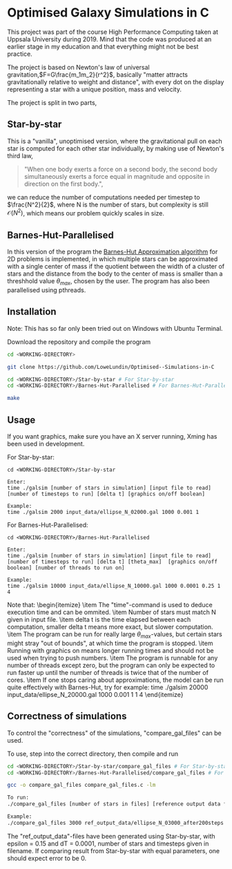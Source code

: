 # Optimised Galaxy Simulations in C

This project was part of the course High Performance Computing taken at Uppsala University during 2019. Mind that the code was produced at an earlier stage in my education and that everything might not be best practice.

The project is based on Newton's law of universal gravitation,$F=G\frac{m_1m_2}{r^2}$, basically "matter attracts gravitationally relative to weight and distance", with every dot on the display representing a star with a unique position, mass and velocity.

The project is split in two parts,

## Star-by-star

This is a "vanilla", unoptimised version, where the gravitational pull on each star is computed for each other star individually, by making use of Newton's third law, 

> "When one body exerts a force on a second body, the second body simultaneously exerts a force equal in magnitude and opposite in direction on the first body.", 

we can reduce the number of computations needed per timestep to $\frac{N^2}{2}$, where N is the number of stars, but complexity is still $\mathcal{O}(N^2)$, which means our problem quickly scales in size.

## Barnes-Hut-Parallelised

In this version of the program the [Barnes-Hut Approximation algorithm](https://en.wikipedia.org/wiki/Barnes%E2%80%93Hut_simulation) for 2D problems is implemented, in which multiple stars can be approximated with a single center of mass if the quotient between the width of a cluster of stars and the distance from the body to the center of mass is smaller than a  threshhold value $\theta_{max}$, chosen by the user. The program has also been parallelised using pthreads.

## Installation
Note: This has so far only been tried out on Windows with Ubuntu Terminal.

Download the repository and compile the program
```bash
cd <WORKING-DIRECTORY>

git clone https://github.com/LoweLundin/Optimised--Simulations-in-C

cd <WORKING-DIRECTORY>/Star-by-star # For Star-by-star
cd <WORKING-DIRECTORY>/Barnes-Hut-Parallelised # For Barnes-Hut-Parallelised

make
```

## Usage

If you want graphics, make sure you have an X server running, Xming has been used in development.

For Star-by-star: 
```
cd <WORKING-DIRECTORY>/Star-by-star

Enter:
time ./galsim [number of stars in simulation] [input file to read] [number of timesteps to run] [delta t] [graphics on/off boolean]

Example: 
time ./galsim 2000 input_data/ellipse_N_02000.gal 1000 0.001 1
```

For Barnes-Hut-Parallelised:
```
cd <WORKING-DIRECTORY>/Barnes-Hut-Parallelised

Enter:
time ./galsim [number of stars in simulation] [input file to read] [number of timesteps to run] [delta t] [theta_max]  [graphics on/off boolean] [number of threads to run on]

Example:
time ./galsim 10000 input_data/ellipse_N_10000.gal 1000 0.0001 0.25 1 4
```
Note that:
\begin{itemize}
\item The "time"-command is used to deduce execution time and can be ommited. 
\item Number of stars must match N given in input file.
\item delta t is the time elapsed between each computation, smaller delta t means more exact, but slower computation.
\item The program can be run for really large $\theta_{max}$-values, but certain stars might stray "out of bounds", at which time the program is stopped.
\item Running with graphics on means longer running times and should not be used when trying to push numbers.
\item The program is runnable for any number of threads except zero, but the program can only be expected to run faster up until the number of threads is twice that of the number of cores. 
\item If one stops caring about approximations, the model can be run quite effectively with Barnes-Hut, 
try for example:  time ./galsim 20000 input_data/ellipse_N_20000.gal 1000 0.001 1 1 4
\end{itemize}

## Correctness of simulations

To control the "correctness" of the simulations, "compare_gal_files" can be used.

To use, step into the correct directory, then compile and run
```bash
cd <WORKING-DIRECTORY>/Star-by-star/compare_gal_files # For Star-by-star
cd <WORKING-DIRECTORY>/Barnes-Hut-Parallelised/compare_gal_files # For Barnes-Hut-Parallelised

gcc -o compare_gal_files compare_gal_files.c -lm

To run:
./compare_gal_files [number of stars in files] [reference output data file] [result from last simulation, stored in "result.gal"] 

Example:
./compare_gal_files 3000 ref_output_data/ellipse_N_03000_after200steps.gal ../result.gal
```

The "ref_output_data"-files have been generated using Star-by-star, with epsilon = 0.15 and dT = 0.0001, number of stars and timesteps given in filename. If comparing result from Star-by-star with equal parameters, one should expect error to be 0.

